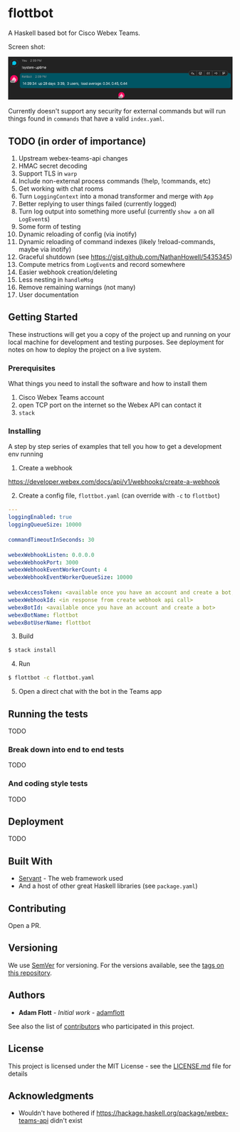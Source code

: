 # flottbot

A Haskell based bot for Cisco Webex Teams.

Screen shot:

![screenshot](flottbot-screenshot.png)

Currently doesn't support any security for external commands but will run things found in `commands` that have a valid `index.yaml`.


## TODO (in order of importance)

1. Upstream webex-teams-api changes
1. HMAC secret decoding
1. Support TLS in `warp`
1. Include non-external process commands (!help, !commands, etc)
1. Get working with chat rooms
1. Turn `LoggingContext` into a monad transformer and merge with `App`
1. Better replying to user things failed (currently logged)
1. Turn log output into something more useful (currently `show a` on all `LogEvent`s)
1. Some form of testing
1. Dynamic reloading of config (via inotify)
1. Dynamic reloading of command indexes (likely !reload-commands, maybe via inotify)
1. Graceful shutdown (see https://gist.github.com/NathanHowell/5435345)
1. Compute metrics from `LogEvent`s and record somewhere
1. Easier webhook creation/deleting
1. Less nesting in `handleMsg`
1. Remove remaining warnings (not many)
1. User documentation

## Getting Started

These instructions will get you a copy of the project up and running on your local machine for development and testing purposes. See deployment for notes on how to deploy the project on a live system.

### Prerequisites

What things you need to install the software and how to install them

1. Cisco Webex Teams account
2. open TCP port on the internet so the Webex API can contact it
3. `stack`

### Installing

A step by step series of examples that tell you how to get a development env running

1. Create a webhook

https://developer.webex.com/docs/api/v1/webhooks/create-a-webhook

2. Create a config file, `flottbot.yaml` (can override with `-c` to `flottbot`)

```yaml
---
loggingEnabled: true
loggingQueueSize: 10000

commandTimeoutInSeconds: 30

webexWebhookListen: 0.0.0.0
webexWebhookPort: 3000
webexWebhookEventWorkerCount: 4
webexWebhookEventWorkerQueueSize: 10000

webexAccessToken: <available once you have an account and create a bot, don't share this>
webexWebhookId: <in response from create webhook api call>
webexBotId: <available once you have an account and create a bot>
webexBotName: flottbot
webexBotUserName: flottbot
```

3. Build

```sh
$ stack install
```

4. Run

```sh
$ flottbot -c flottbot.yaml
```

5. Open a direct chat with the bot in the Teams app


## Running the tests

TODO

### Break down into end to end tests

TODO

### And coding style tests

TODO

## Deployment

TODO

## Built With

* [Servant](http://docs.servant.dev/) - The web framework used
* And a host of other great Haskell libraries (see `package.yaml`)

## Contributing

Open a PR.

## Versioning

We use [SemVer](http://semver.org/) for versioning. For the versions available, see the [tags on this repository](https://github.com/adamflott/flottbot/tags).

## Authors

* **Adam Flott** - *Initial work* - [adamflott](https://github.com/adamflott)

See also the list of [contributors](https://github.com/adamflott/flottbot/contributors) who participated in this project.

## License

This project is licensed under the MIT License - see the [LICENSE.md](LICENSE.md) file for details

## Acknowledgments

* Wouldn't have bothered if https://hackage.haskell.org/package/webex-teams-api didn't exist

